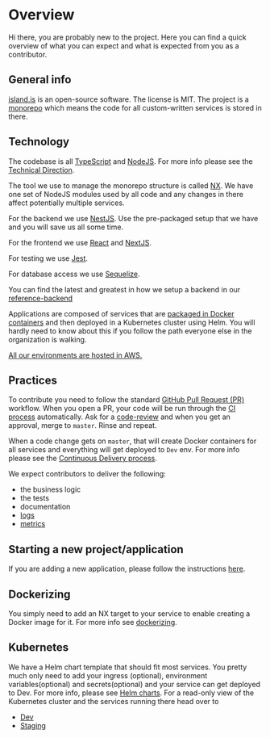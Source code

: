 # Overview

Hi there, you are probably new to the project. Here you can find a quick overview of what you can expect and what is expected from you as a contributor.

## General info

[island.is](https://github.com/island-is/island.is) is an open-source software. The license is MIT. The project is a [monorepo](monorepo.md) which means the code for all custom-written services is stored in there.

## Technology

The codebase is all [TypeScript](https://www.typescriptlang.org) and [NodeJS](https://nodejs.org/en/). For more info please see the [Technical Direction](technical-direction.md).

The tool we use to manage the monorepo structure is called [NX](https://nx.dev). We have one set of NodeJS modules used by all code and any changes in there affect potentially multiple services.

For the backend we use [NestJS](https://nestjs.com). Use the pre-packaged setup that we have and you will save us all some time.

For the frontend we use [React](https://reactjs.org) and [NextJS](https://nextjs.org).

For testing we use [Jest](https://jestjs.io).

For database access we use [Sequelize](https://sequelize.org).

You can find the latest and greatest in how we setup a backend in our [reference-backend](https://github.com/island-is/island.is/blob/master/apps/reference-backend)

Applications are composed of services that are [packaged in Docker containers](welcome.md#dockerizing) and then deployed in a Kubernetes cluster using Helm. You will hardly need to know about this if you follow the path everyone else in the organization is walking.

[All our environments are hosted in AWS.](devops/environment-setup.md)

## Practices

To contribute you need to follow the standard [GitHub Pull Request (PR)](https://docs.github.com/en/github/collaborating-with-issues-and-pull-requests/about-pull-requests) workflow. When you open a PR, your code will be run through the [CI process](adr/0002-continuous-integration.md) automatically. Ask for a [code-review](code-reviews.md) and when you get an approval, merge to `master`. Rinse and repeat.

When a code change gets on `master`, that will create Docker containers for all services and everything will get deployed to `Dev` env. For more info please see the [Continuous Delivery process](devops/continuous-delivery.md).

We expect contributors to deliver the following:

- the business logic
- the tests
- documentation
- [logs](devops/logging.md)
- [metrics](devops/metrics.md)

## Starting a new project/application

If you are adding a new application, please follow the instructions [here](../island-is-repository/generate.md).

## Dockerizing

You simply need to add an NX target to your service to enable creating a Docker image for it. For more info see [dockerizing](devops/dockerizing.md).

## Kubernetes

We have a Helm chart template that should fit most services. You pretty much only need to add your ingress (optional), environment variables(optional) and secrets(optional) and your service can get deployed to Dev. For more info, please see [Helm charts](https://github.com/island-is/helm). For a read-only view of the Kubernetes cluster and the services running there head over to

- [Dev](https://kubenav.dev01.devland.is)
- [Staging](https://kubenav.staging01.devland.is)
